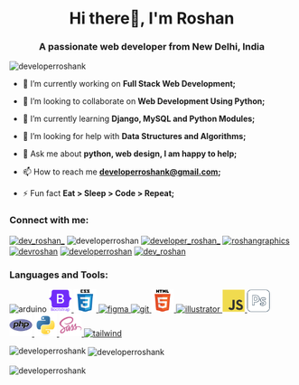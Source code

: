 <h1 align="center">Hi there👋, I'm Roshan </h1>
<h3 align="center">A passionate web developer from New Delhi, India</h3>

<p align="left"> <img src="https://komarev.com/ghpvc/?username=developerroshank&label=Profile%20views&color=0e75b6&style=flat" alt="developerroshank" /> </p>

- 🔭 I’m currently working on **Full Stack Web Development;**

- 👯 I’m looking to collaborate on **Web Development Using Python;**

- 🌱 I’m currently learning **Django, MySQL and Python Modules;**

- 🤝 I’m looking for help with **Data Structures and Algorithms;**

- 💬 Ask me about **python, web design, I am happy to help;**

- 📫 How to reach me **developerroshank@gmail.com;**

- ⚡ Fun fact **Eat > Sleep > Code > Repeat;**


<h3 align="left">Connect with me:</h3>
<p align="left">
<a href="https://twitter.com/dev_roshan_" target="blank"><img align="center" src="https://raw.githubusercontent.com/rahuldkjain/github-profile-readme-generator/master/src/images/icons/Social/twitter.svg" alt="dev_roshan_" height="30" width="40" /></a>
<a href="https://linkedin.com/in/developerroshan" target="blank" style="text-decoration: none;"><img align="center" src="https://raw.githubusercontent.com/rahuldkjain/github-profile-readme-generator/master/src/images/icons/Social/linked-in-alt.svg" alt="developerroshan" height="30" width="40" /></a>
<a href="https://instagram.com/developer_roshan_" target="blank"><img align="center" src="https://raw.githubusercontent.com/rahuldkjain/github-profile-readme-generator/master/src/images/icons/Social/instagram.svg" alt="developer_roshan_" height="30" width="40" /></a>
<a href="https://www.behance.net/roshangraphics" target="blank"><img align="center" src="https://raw.githubusercontent.com/rahuldkjain/github-profile-readme-generator/master/src/images/icons/Social/behance.svg" alt="roshangraphics" height="30" width="40" /></a>
<a href="https://www.codechef.com/users/devroshan" target="blank"><img align="center" src="https://cdn.jsdelivr.net/npm/simple-icons@3.1.0/icons/codechef.svg" alt="devroshan" height="30" width="40" /></a>
<a href="https://www.hackerrank.com/developerroshan" target="blank"><img align="center" src="https://raw.githubusercontent.com/rahuldkjain/github-profile-readme-generator/master/src/images/icons/Social/hackerrank.svg" alt="developerroshan" height="30" width="40" /></a>
<a href="https://www.leetcode.com/dev_roshan" target="blank"><img align="center" src="https://raw.githubusercontent.com/rahuldkjain/github-profile-readme-generator/master/src/images/icons/Social/leet-code.svg" alt="dev_roshan" height="30" width="40" /></a>
</p>


<h3 align="left">Languages and Tools:</h3>
<p align="left"><img src="https://cdn.worldvectorlogo.com/logos/arduino-1.svg" alt="arduino" width="40" height="40"/> 
  <a href="https://getbootstrap.com" target="_blank"> 
    <img src="https://raw.githubusercontent.com/devicons/devicon/master/icons/bootstrap/bootstrap-plain-wordmark.svg" alt="bootstrap" width="40" height="40"/> 
  </a> 
  <a href="https://www.w3schools.com/css/" target="_blank"> 
    <img src="https://raw.githubusercontent.com/devicons/devicon/master/icons/css3/css3-original-wordmark.svg" alt="css3" width="40" height="40"/>
  </a> 
  <a href="https://www.figma.com/" target="_blank"> 
    <img src="https://www.vectorlogo.zone/logos/figma/figma-icon.svg" alt="figma" width="40" height="40"/> 
  </a> 
  <a href="https://git-scm.com/" target="_blank"> 
    <img src="https://www.vectorlogo.zone/logos/git-scm/git-scm-icon.svg" alt="git" width="40" height="40"/> 
  </a> 
  <a href="https://www.w3.org/html/" target="_blank"> 
    <img src="https://raw.githubusercontent.com/devicons/devicon/master/icons/html5/html5-original-wordmark.svg" alt="html5" width="40" height="40"/> 
  </a> 
  <a href="https://www.adobe.com/in/products/illustrator.html" target="_blank" rel="noreferrer"> 
    <img src="https://www.vectorlogo.zone/logos/adobe_illustrator/adobe_illustrator-icon.svg" alt="illustrator" width="40" height="40"/> 
  </a> 
  <a href="https://developer.mozilla.org/en-US/docs/Web/JavaScript" target="_blank" rel="noreferrer"> 
    <img src="https://raw.githubusercontent.com/devicons/devicon/master/icons/javascript/javascript-original.svg" alt="javascript" width="40" height="40"/> 
  </a> 
  <a href="https://www.photoshop.com/en" target="_blank" rel="noreferrer"> 
    <img src="https://raw.githubusercontent.com/devicons/devicon/master/icons/photoshop/photoshop-line.svg" alt="photoshop" width="40" height="40"/> 
  </a> 
  <a href="https://www.php.net" target="_blank" rel="noreferrer"> 
    <img src="https://raw.githubusercontent.com/devicons/devicon/master/icons/php/php-original.svg" alt="php" width="40" height="40"/> 
  </a> 
  <a href="https://www.python.org" target="_blank" rel="noreferrer"> 
    <img src="https://raw.githubusercontent.com/devicons/devicon/master/icons/python/python-original.svg" alt="python" width="40" height="40"/> 
  </a> 
  <a href="https://sass-lang.com" target="_blank" rel="noreferrer"> 
    <img src="https://raw.githubusercontent.com/devicons/devicon/master/icons/sass/sass-original.svg" alt="sass" width="40" height="40"/> 
  </a> 
  <a href="https://tailwindcss.com/" target="_blank" rel="noreferrer"> 
    <img src="https://www.vectorlogo.zone/logos/tailwindcss/tailwindcss-icon.svg" alt="tailwind" width="40" height="40"/> 
  </a> 
</p>

<p><img align="left" src="https://github-readme-stats.vercel.app/api/top-langs?username=developerroshank&show_icons=true&locale=en&layout=compact" alt="developerroshank" /></p>

<p>&nbsp;<img align="center" src="https://github-readme-stats.vercel.app/api?username=developerroshank&show_icons=true&locale=en" alt="developerroshank" /></p>

<p><img align="center" src="https://github-readme-streak-stats.herokuapp.com/?user=developerroshank&" alt="developerroshank" /></p>

